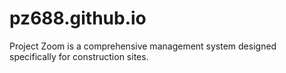 # pz688.github.io
Project Zoom is a comprehensive management system designed specifically for construction sites.
